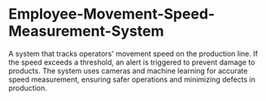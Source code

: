 # Employee-Movement-Speed-Measurement-System
A system that tracks operators' movement speed on the production line. If the speed exceeds a threshold, an alert is triggered to prevent damage to products. The system uses cameras and machine learning for accurate speed measurement, ensuring safer operations and minimizing defects in production.


